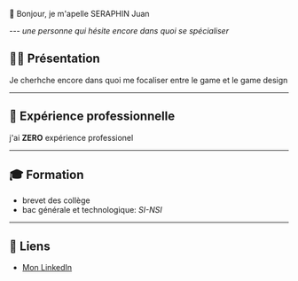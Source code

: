 👋 Bonjour, je m'apelle SERAPHIN Juan


--- _une personne qui hésite encore dans quoi se spécialiser_ 

## 🧑‍💼 Présentation

Je cherhche encore dans quoi me focaliser entre le game et le game design

---

## 💼 Expérience professionnelle

j'ai **ZERO** expérience professionel

---

## 🎓 Formation

- brevet des collège
- bac générale et technologique: _SI-NSI_

---

## 🔗 Liens

- [Mon LinkedIn](www.linkedin.com/in/juan-seraphin-a69174349)
